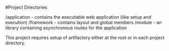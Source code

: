 #Project Directories

/application - contains the executable web application (like setup and execution)
/framework - contains layout and global members
/module - an library containing asynchronous routes for the application

This project requires setup of artifactory either at the root or in each project directory.
